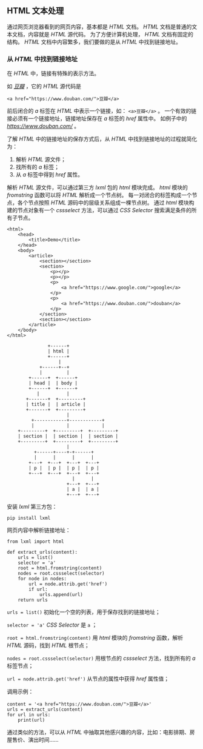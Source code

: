 ## HTML 文本处理 ##
通过网页浏览器看到的网页内容，基本都是 _HTML_ 文档。
_HTML_ 文档是普通的文本文档，内容就是 _HTML_ 源代码。
为了方便计算机处理， _HTML_ 文档有固定的结构。
_HTML_ 文档中内容繁多，我们要做的是从 _HTML_ 中找到链接地址。

### 从 _HTML_ 中找到链接地址 ###
在 _HTML_ 中，链接有特殊的表示方法。

如 _[豆瓣](https://www.douban.com/)_ ，它的 _HTML_ 源代码是

```
<a href="https://www.douban.com/">豆瓣</a>
```

前后闭合的 _a_ 标签在 _HTML_ 中表示一个链接，如： ```<a>豆瓣</a>``` 。
一个有效的链接必须有一个链接地址，链接地址保存在 _a_ 标签的 _href_ 属性中。
如例子中的 _https://www.douban.com/_ 。

了解 _HTML_ 中的链接地址的保存方式后，从 _HTML_ 中找到链接地址的过程就简化为：

1. 解析 _HTML_ 源文件；
2. 找所有的 _a_ 标签；
3. 从 _a_ 标签中得到 _href_ 属性。

解析 _HTML_ 源文件，可以通过第三方 _lxml_ 包的 _html_ 模块完成。
_html_ 模块的 _fromstring_ 函数可以将 _HTML_ 解析成一个节点树。
每一对闭合的标签构成一个节点，各个节点按照 _HTML_ 源码中的层级关系组成一棵节点树。
通过 _html_ 模块构建的节点对象有一个 _cssselect_ 方法，可以通过 _CSS Selector_ 搜索满足条件的所有子节点。

```
<html>
    <head>
        <title>Demo</title>
    </head>
    <body>
        <article>
            <section></section>
            <section>
                <p></p>
                <p></p>
                <p>
                    <a href="https://www.google.com/">google</a>
                </p>
                <p>
                    <a href="https://www.douban.com/">douban</a>
                </p>
            </section>
            <section></section>
        </article>
    </body>
</html>
```

```
               +------+
               | html |
               +------+
                   |
            +------+--+
            |         |
        +------+  +------+
        | head |  | body |
        +------+  +------+
           |          |
       +-------+  +---------+
       | title |  | article |
       +-------+  +---------+
                      |
         +------------+------------+
         |            |            |
    +---------+  +---------+  +---------+
    | section |  | section |  | section |
    +---------+  +---------+  +---------+
                      |
          +------+----+-+------+
          |      |      |      |
        +---+  +---+  +---+  +---+
        | p |  | p |  | p |  | p |
        +---+  +---+  +---+  +---+
                        |      |
                      +---+  +---+
                      | a |  | a |
                      +---+  +---+
```

安装 _lxml_ 第三方包：

```
pip install lxml
```

网页内容中解析链接地址：

```
from lxml import html

def extract_urls(content):
    urls = list()
    selector = 'a'
    root = html.fromstring(content)
    nodes = root.cssselect(selector)
    for node in nodes:
        url = node.attrib.get('href')
        if url:
            urls.append(url)
    return urls
```

```urls = list()``` 初始化一个空的列表，用于保存找到的链接地址；

```selector = 'a'``` _CSS Selector_ 是 ```a``` ；

```root = html.fromstring(content)``` 用 _html_ 模块的 _fromstring_ 函数，解析 _HTML_ 源码，找到 _HTML_ 根节点；

```nodes = root.cssselect(selector)``` 用根节点的 _cssselect_ 方法，找到所有的 _a_ 标签节点；

```url = node.attrib.get('href')``` 从节点的属性中获得 _href_ 属性值；

调用示例：

```
content = '<a href="https://www.douban.com/">豆瓣</a>'
urls = extract_urls(content)
for url in urls:
    print(url)
```

通过类似的方法，可以从 _HTML_ 中抽取其他感兴趣的内容，比如：电影排期、房屋售价、演出时间……
